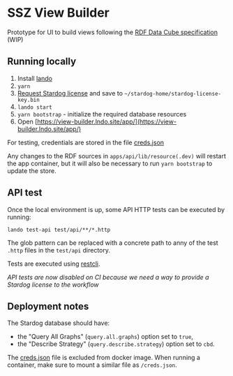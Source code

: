 # SSZ View Builder

Prototype for UI to build views following the [RDF Data Cube specification][cube] (WIP)

## Running locally

1. Install [lando](https://github.com/lando/lando/releases/latest)
2. `yarn`
3. [Request Stardog license](https://www.stardog.com/download-free/) and save to `~/stardog-home/stardog-license-key.bin`
4. `lando start`
5. `yarn bootstrap` - initialize the required database resources
6. Open [https://view-builder.lndo.site/app/](https://view-builder.lndo.site/app/)

For testing, credentials are stored in the file [creds.json](creds.json)

Any changes to the RDF sources in `apps/api/lib/resource(.dev)` will restart the app container, but it will
also be necessary to run `yarn bootstrap` to update the store.

## API test

Once the local environment is up, some API HTTP tests can be executed by running:

```
lando test-api test/api/**/*.http
```

The glob pattern can be replaced with a concrete path to anny of the test `.http` files in the `test/api` directory.

Tests are executed using [restcli](https://github.com/restcli/restcli).

_API tests are now disabled on CI because we need a way to provide a Stardog license to the workflow_

[cube]: https://github.com/zazuko/cube-link

## Deployment notes

The Stardog database should have:
- the "Query All Graphs" (`query.all.graphs`) option set to `true`,
- the "Describe Strategy" (`query.describe.strategy`) option set to `cbd`.

The [creds.json](creds.json) file is excluded from docker image. When running a container,
make sure to mount a similar file as `/creds.json`.
